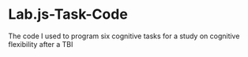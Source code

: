 # Lab.js-Task-Code
The code I used to program six cognitive tasks for a study on cognitive flexibility after a TBI
